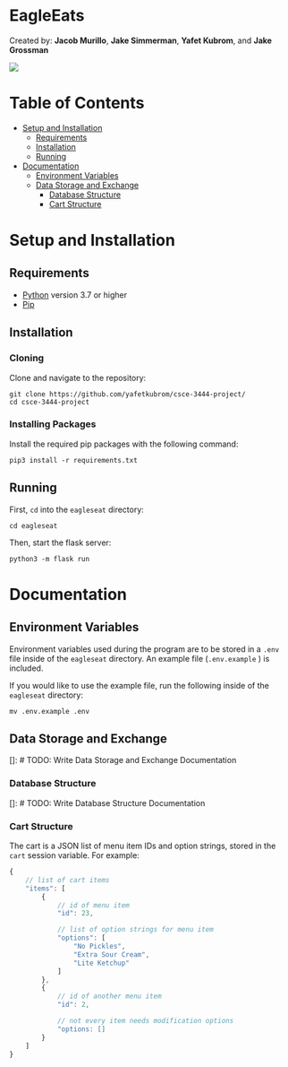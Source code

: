 # EagleEats
Created by: **Jacob Murillo**, **Jake Simmerman**, **Yafet Kubrom**, and **Jake Grossman**

![](/static/img/preview.png)
# Table of Contents
* [Setup and Installation](#setup-and-installation)
    * [Requirements](#requirements)
    * [Installation](#installation)
    * [Running](#running)
* [Documentation](#documentation)
    * [Environment Variables](#environment-variables)
    * [Data Storage and Exchange](#data-storage-and-exchange)
        * [Database Structure](#database-structure)
        * [Cart Structure](#cart-structure)

# Setup and Installation

## Requirements
* [Python](https://www.python.org/) version 3.7 or higher
* [Pip](https://pip.pypa.io/en/stable/installing/)

## Installation

### Cloning
Clone and navigate to the repository:

```
git clone https://github.com/yafetkubrom/csce-3444-project/
cd csce-3444-project
```

### Installing Packages
Install the required pip packages with the following command:

```
pip3 install -r requirements.txt
```

## Running
First, `cd` into the `eagleseat` directory:

```
cd eagleseat
```

Then, start the flask server:

```
python3 -m flask run
```

# Documentation

## Environment Variables
Environment variables used during the program are to be stored in a `.env`
file inside of the `eagleseat` directory. An example file (`.env.example` ) is included.

If you would like to use the example file, run the following inside of the `eagleseat` directory:

```
mv .env.example .env
```

## Data Storage and Exchange
[]: # TODO: Write Data Storage and Exchange Documentation

### Database Structure
[]: # TODO: Write Database Structure Documentation

### Cart Structure
The cart is a JSON list of menu item IDs and option strings, stored in the
`cart` session variable. For example:

```javascript
{
    // list of cart items
    "items": [
        {
            // id of menu item
            "id": 23,

            // list of option strings for menu item
            "options": [
                "No Pickles",
                "Extra Sour Cream",
                "Lite Ketchup"
            ]
        },
        {
            // id of another menu item
            "id": 2,

            // not every item needs modification options
            "options: []
        }
    ]
}
```
